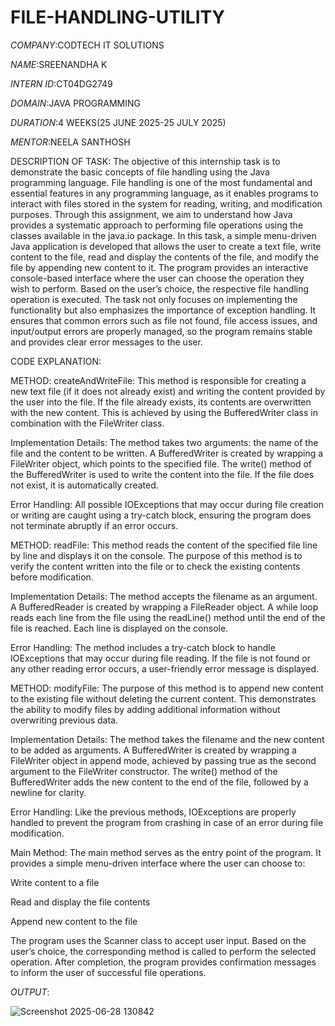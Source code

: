 # FILE-HANDLING-UTILITY

*COMPANY*:CODTECH IT SOLUTIONS

*NAME*:SREENANDHA K

*INTERN ID*:CT04DG2749

*DOMAIN*:JAVA PROGRAMMING

*DURATION*:4 WEEKS(25 JUNE 2025-25 JULY 2025)

*MENTOR*:NEELA SANTHOSH

DESCRIPTION OF TASK:
The objective of this internship task is to demonstrate the basic concepts of file handling using the Java programming language. File handling is one of the most fundamental and essential features in any programming language, as it enables programs to interact with files stored in the system for reading, writing, and modification purposes. Through this assignment, we aim to understand how Java provides a systematic approach to performing file operations using the classes available in the java.io package.
    In this task, a simple menu-driven Java application is developed that allows the user to create a text file, write content to the file, read and display the contents of the file, and modify the file by appending new content to it. The program provides an interactive console-based interface where the user can choose the operation they wish to perform. Based on the user’s choice, the respective file handling operation is executed.
   The task not only focuses on implementing the functionality but also emphasizes the importance of exception handling. It ensures that common errors such as file not found, file access issues, and input/output errors are properly managed, so the program remains stable and provides clear error messages to the user.

   CODE EXPLANATION:
   
METHOD: createAndWriteFile:
               This method is responsible for creating a new text file (if it does not already exist) and writing the content provided by the user into the file. If the file already exists, its contents are 
    overwritten with the new content. This is achieved by using the BufferedWriter class in combination with the FileWriter class.

Implementation Details:
     The method takes two arguments: the name of the file and the content to be written. A BufferedWriter is created by wrapping a FileWriter object, which points to the specified file. The write() method of the BufferedWriter is used to write the content into the file. If the file does not exist, it is automatically created.

Error Handling:
    All possible IOExceptions that may occur during file creation or writing are caught using a try-catch block, ensuring the program does not terminate abruptly if an error occurs.

METHOD: readFile:
  This method reads the content of the specified file line by line and displays it on the console. The purpose of this method is to verify the content written into the file or to check the existing contents before modification.

Implementation Details:
    The method accepts the filename as an argument. A BufferedReader is created by wrapping a FileReader object. A while loop reads each line from the file using the readLine() method until the end of the file is reached. Each line is displayed on the console.

Error Handling:
    The method includes a try-catch block to handle IOExceptions that may occur during file reading. If the file is not found or any other reading error occurs, a user-friendly error message is displayed.

METHOD: modifyFile:
    The purpose of this method is to append new content to the existing file without deleting the current content. This demonstrates the ability to modify files by adding additional information without overwriting previous data.

Implementation Details:
    The method takes the filename and the new content to be added as arguments. A BufferedWriter is created by wrapping a FileWriter object in append mode, achieved by passing true as the second argument to the FileWriter constructor. The write() method of the BufferedWriter adds the new content to the end of the file, followed by a newline for clarity.

Error Handling:
Like the previous methods, IOExceptions are properly handled to prevent the program from crashing in case of an error during file modification.

Main Method:
   The main method serves as the entry point of the program. It provides a simple menu-driven interface where the user can choose to:

Write content to a file

Read and display the file contents

Append new content to the file

The program uses the Scanner class to accept user input. Based on the user’s choice, the corresponding method is called to perform the selected operation. After completion, the program provides confirmation messages to inform the user of successful file operations.

*OUTPUT*:

  ![Screenshot 2025-06-28 130842](https://github.com/user-attachments/assets/d5277816-2b8d-44f3-9031-56c808a72cb1)


